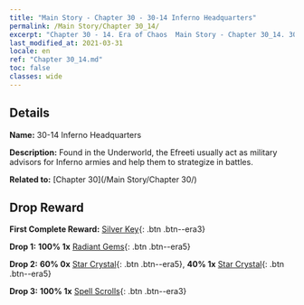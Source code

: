 ```yaml
---
title: "Main Story - Chapter 30 - 30-14 Inferno Headquarters"
permalink: /Main Story/Chapter 30_14/
excerpt: "Chapter 30 - 14. Era of Chaos  Main Story - Chapter 30_14. 30-14 Inferno Headquarters"
last_modified_at: 2021-03-31
locale: en
ref: "Chapter 30_14.md"
toc: false
classes: wide
---
```


## Details

 **Name:** 30-14 Inferno Headquarters

 **Description:** Found in the Underworld, the Efreeti usually act as military advisors for Inferno armies and help them to strategize in battles.

 **Related to:** [Chapter 30](/Main Story/Chapter 30/)

## Drop Reward

 **First Complete Reward:** [Silver Key](/Items/con_693/){: .btn .btn--era3}

 **Drop 1:** **100% 1x** [Radiant Gems](/Items/mat_100/){: .btn .btn--era5}

 **Drop 2:** **60% 0x** [Star Crystal](/Items/mat_94/){: .btn .btn--era5}, **40% 1x** [Star Crystal](/Items/mat_94/){: .btn .btn--era5}

 **Drop 3:** **100% 1x** [Spell Scrolls](/Items/con_694/){: .btn .btn--era3}

